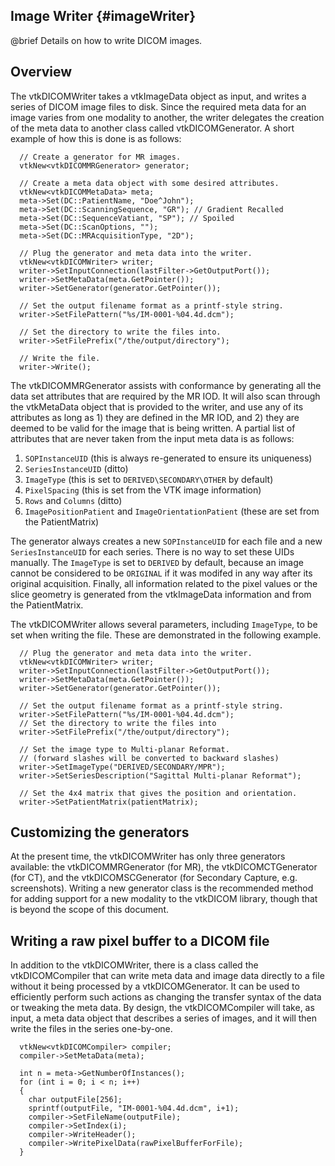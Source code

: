 ## Image Writer {#imageWriter}

@brief Details on how to write DICOM images.

## Overview

The vtkDICOMWriter takes a vtkImageData object as input, and writes a
series of DICOM image files to disk.  Since the required meta data for
an image varies from one modality to another, the writer delegates the
creation of the meta data to another class called vtkDICOMGenerator.
A short example of how this is done is as follows:

~~~~~~~~{.cpp}
  // Create a generator for MR images.
  vtkNew<vtkDICOMMRGenerator> generator;

  // Create a meta data object with some desired attributes.
  vtkNew<vtkDICOMMetaData> meta;
  meta->Set(DC::PatientName, "Doe^John");
  meta->Set(DC::ScanningSequence, "GR"); // Gradient Recalled
  meta->Set(DC::SequenceVatiant, "SP"); // Spoiled
  meta->Set(DC::ScanOptions, "");
  meta->Set(DC::MRAcquisitionType, "2D");

  // Plug the generator and meta data into the writer.
  vtkNew<vtkDICOMWriter> writer;
  writer->SetInputConnection(lastFilter->GetOutputPort());
  writer->SetMetaData(meta.GetPointer());
  writer->SetGenerator(generator.GetPointer());

  // Set the output filename format as a printf-style string.
  writer->SetFilePattern("%s/IM-0001-%04.4d.dcm");

  // Set the directory to write the files into.
  writer->SetFilePrefix("/the/output/directory");

  // Write the file.
  writer->Write();
~~~~~~~~

The vtkDICOMMRGenerator assists with conformance by generating all
the data set attributes that are required by the MR IOD.  It will also
scan through the vtkMetaData object that is provided to the writer,
and use any of its attributes as long as 1) they are defined in the MR IOD,
and 2) they are deemed to be valid for the image that is being written.
A partial list of attributes that are never taken from the input meta data
is as follows:
1. `SOPInstanceUID` (this is always re-generated to ensure its uniqueness)
2. `SeriesInstanceUID` (ditto)
3. `ImageType` (this is set to `DERIVED\SECONDARY\OTHER` by default)
4. `PixelSpacing` (this is set from the VTK image information)
5. `Rows` and `Columns` (ditto)
6. `ImagePositionPatient` and `ImageOrientationPatient` (these are set from the PatientMatrix)

The generator always creates a new `SOPInstanceUID` for each file and a
new `SeriesInstanceUID` for each series. There is no way to set these
UIDs manually.  The `ImageType` is set to `DERIVED` by default,
because an image cannot be considered to be `ORIGINAL` if it was modifed
in any way after its original acquisition.  Finally, all information
related to the pixel values or the slice geometry is generated from
the vtkImageData information and from the PatientMatrix.

The vtkDICOMWriter allows several parameters, including `ImageType`,
to be set when writing the file.  These are demonstrated in the following
example.

~~~~~~~~{.cpp}
  // Plug the generator and meta data into the writer.
  vtkNew<vtkDICOMWriter> writer;
  writer->SetInputConnection(lastFilter->GetOutputPort());
  writer->SetMetaData(meta.GetPointer());
  writer->SetGenerator(generator.GetPointer());

  // Set the output filename format as a printf-style string.
  writer->SetFilePattern("%s/IM-0001-%04.4d.dcm");
  // Set the directory to write the files into
  writer->SetFilePrefix("/the/output/directory");

  // Set the image type to Multi-planar Reformat.
  // (forward slashes will be converted to backward slashes)
  writer->SetImageType("DERIVED/SECONDARY/MPR");
  writer->SetSeriesDescription("Sagittal Multi-planar Reformat");

  // Set the 4x4 matrix that gives the position and orientation.
  writer->SetPatientMatrix(patientMatrix);
~~~~~~~~

## Customizing the generators

At the present time, the vtkDICOMWriter has only three generators
available: the vtkDICOMMRGenerator (for MR), the vtkDICOMCTGenerator (for CT),
and the vtkDICOMSCGenerator (for Secondary Capture, e.g. screenshots).
Writing a new generator class is the recommended method for adding support
for a new modality to the vtkDICOM library, though that is beyond the scope
of this document.

## Writing a raw pixel buffer to a DICOM file

In addition to the vtkDICOMWriter, there is a class called the
vtkDICOMCompiler that can write meta data and image data directly
to a file without it being processed by a vtkDICOMGenerator.  It
can be used to efficiently perform such actions as changing the
transfer syntax of the data or tweaking the meta data.  By design,
the vtkDICOMCompiler will take, as input, a meta data object that
describes a series of images, and it will then write the files in
the series one-by-one.

~~~~~~~~{.cpp}
  vtkNew<vtkDICOMCompiler> compiler;
  compiler->SetMetaData(meta);

  int n = meta->GetNumberOfInstances();
  for (int i = 0; i < n; i++)
  {
    char outputFile[256];
    sprintf(outputFile, "IM-0001-%04.4d.dcm", i+1);
    compiler->SetFileName(outputFile);
    compiler->SetIndex(i);
    compiler->WriteHeader();
    compiler->WritePixelData(rawPixelBufferForFile);
  }
~~~~~~~~
